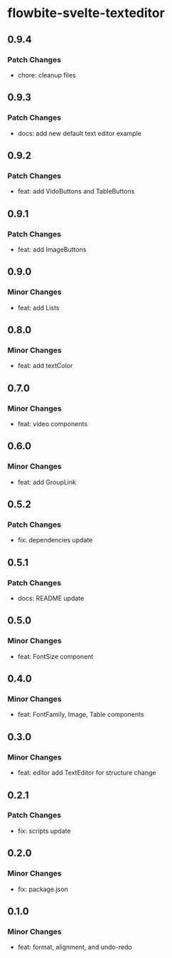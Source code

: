 # flowbite-svelte-texteditor

## 0.9.4

### Patch Changes

- chore: cleanup files

## 0.9.3

### Patch Changes

- docs: add new default text editor example

## 0.9.2

### Patch Changes

- feat: add VidoButtons and TableButtons

## 0.9.1

### Patch Changes

- feat: add ImageButtons

## 0.9.0

### Minor Changes

- feat: add Lists

## 0.8.0

### Minor Changes

- feat: add textColor

## 0.7.0

### Minor Changes

- feat: video components

## 0.6.0

### Minor Changes

- feat: add GroupLink

## 0.5.2

### Patch Changes

- fix: dependencies update

## 0.5.1

### Patch Changes

- docs: README update

## 0.5.0

### Minor Changes

- feat: FontSize component

## 0.4.0

### Minor Changes

- feat: FontFamily, Image, Table components

## 0.3.0

### Minor Changes

- feat: editor add TextEditor for structure change

## 0.2.1

### Patch Changes

- fix: scripts update

## 0.2.0

### Minor Changes

- fix: package.json

## 0.1.0

### Minor Changes

- feat: format, alignment, and undo-redo

